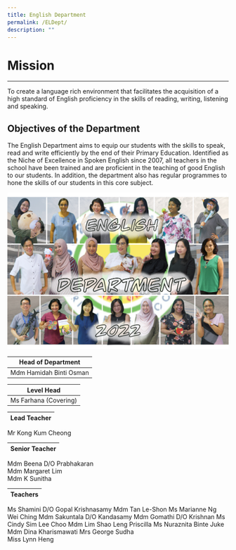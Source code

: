 ```yaml
---
title: English Department
permalink: /ELDept/
description: ""
---
```

# Mission  

----------

To create a language rich environment that facilitates the acquisition of a high standard of English proficiency in the skills of reading, writing, listening and speaking.  
  

Objectives of the Department
----------------------------

The English Department aims to equip our students with the skills to speak, read and write efficiently by the end of their Primary Education. Identified as the Niche of Excellence in Spoken English since 2007, all teachers in the school have been trained and are proficient in the teaching of good English to our students. In addition, the department also has regular programmes to hone the skills of our students in this core subject.  

![EL](/images/EL2022.png)

| Head of Department |
| --- |
| Mdm Hamidah Binti Osman |

  

| Level Head |
| --- |
| Ms Farhana (Covering) |

  
| Lead Teacher |
| --- |
Mr Kong Kum Cheong  

| Senior Teacher |
| --- |
Mdm Beena D/O Prabhakaran  
Mdm Margaret Lim  
Mdm K Sunitha 


|Teachers |
| --- |
Ms Shamini D/O Gopal Krishnasamy
Mdm Tan Le-Shon
Ms Marianne Ng Wei Ching
Mdm Sakuntala D/O Kandasamy
Mdm Gomathi D/O Krishnan
Ms Cindy Sim Lee Choo
Mdm Lim Shao Leng Priscilla
Ms Nuraznita Binte Juke
Mdm Dina Kharismawati
Mrs George Sudha  
Miss Lynn Heng